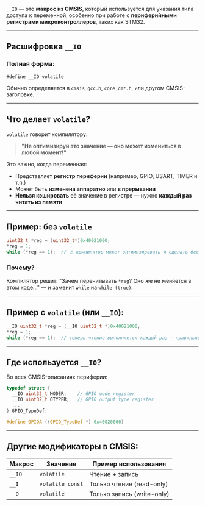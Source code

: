 `__IO` — это **макрос из CMSIS**, который используется для указания типа доступа к переменной, особенно при работе с **периферийными регистрами микроконтроллеров**, таких как STM32.

---

## Расшифровка `__IO`

### Полная форма:

`#define __IO volatile`

Обычно определяется в `cmsis_gcc.h`, `core_cm*.h`, или другом CMSIS-заголовке.

---

## Что делает `volatile`?

`volatile` говорит компилятору:

> **"Не оптимизируй это значение — оно может измениться в любой момент!"**

Это важно, когда переменная:

- Представляет **регистр периферии** (например, GPIO, USART, TIMER и т.п.)
- Может быть **изменена аппаратно** или **в прерывании**
- **Нельзя кэшировать** её значение в регистре — нужно **каждый раз читать из памяти**

---

## Пример: без `volatile`

```c
uint32_t *reg = (uint32_t*)0x40021000;
*reg = 1;
while (*reg == 1);  // ⚠ компилятор может оптимизировать и сделать бесконечный цикл!
```
### Почему?

Компилятор решит: "Зачем перечитывать `*reg`? Оно же не меняется в этом коде..." — и заменит `while` на `while (true)`.

---

## Пример с `volatile` (или `__IO`):

```c
__IO uint32_t *reg = (__IO uint32_t *)0x40021000;
*reg = 1;
while (*reg == 1);  // теперь чтение выполняется каждый раз — правильно
```
---

## Где используется `__IO`?

Во всех CMSIS-описаниях периферии:

```c
typedef struct {
  __IO uint32_t MODER;    // GPIO mode register
  __IO uint32_t OTYPER;   // GPIO output type register
  ...
} GPIO_TypeDef;

#define GPIOA ((GPIO_TypeDef *) 0x40020000)
```
---

## Другие модификаторы в CMSIS:

|Макрос|Значение|Пример использования|
|---|---|---|
|`__IO`|`volatile`|Чтение + запись|
|`__I`|`volatile const`|Только чтение (read-only)|
|`__O`|`volatile`|Только запись (write-only)|